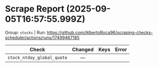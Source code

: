 # Scrape Report (2025-09-05T16:57:55.999Z)

Group: `stocks`  |  Run: https://github.com/AlbertoRoca96/scraping-checks-scheduler/actions/runs/17499467185

| Check | Changed | Keys | Error |
|---|:---:|:--|:--|
| `stock_ntdoy_global_quote` | — |  |  |
